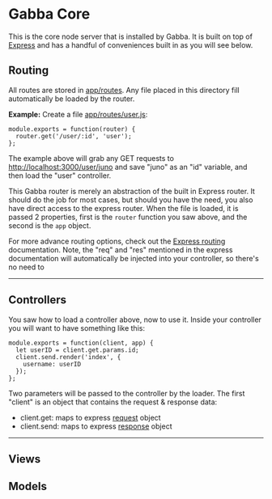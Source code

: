 # Gabba Core
This is the core node server that is installed by Gabba. It is built on top of [Express](http://expressjs.com) and has a handful of conveniences built in as you will see below.


## Routing
All routes are stored in [app/routes](app/routes). Any file placed in this directory fill automatically be loaded by the router.

**Example:**
Create a file [app/routes/user.js](app/routes/user.js):
```
module.exports = function(router) {
  router.get('/user/:id', 'user');
};
```
The example above will grab any GET requests to [http://localhost:3000/user/juno](http://localhost:3000/user/juno) and save "juno" as an "id" variable, and then load the "user" controller.

This Gabba router is merely an abstraction of the built in Express router. It should do the job for most cases, but should you have the need, you also have direct access to the express router. When the file is loaded, it is passed 2 properties, first is the `router` function you saw above, and the second is the `app` object.

For more advance routing options, check out the [Express routing](http://expressjs.com/en/guide/routing.html) documentation. Note, the "req" and "res" mentioned in the express documentation will automatically be injected into your controller, so there's no need to


---------------


## Controllers
You saw how to load a controller above, now to use it. Inside your controller you will want to have something like this:

```
module.exports = function(client, app) {
  let userID = client.get.params.id;
  client.send.render('index', {
    username: userID
  });
};
```

Two parameters will be passed to the controller by the loader. The first "client" is an object that contains the request & response data:

- client.get: maps to express [request](http://expressjs.com/en/4x/api.html#req) object
- client.send: maps to express [response](http://expressjs.com/en/4x/api.html#res) object


---------------


## Views


## Models
